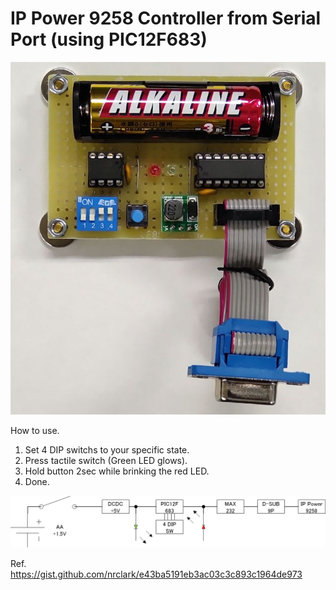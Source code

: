 # IP Power 9258 Controller from Serial Port (using PIC12F683)

![](https://github.com/7m4mon/ip9258_ctrl/blob/main/ip9258_serial_ctrl.jpg)

How to use.  
1. Set 4 DIP switchs to your specific state.
1. Press tactile switch (Green LED glows).
1. Hold button 2sec while brinking the red LED.
1. Done.

![](https://github.com/7m4mon/ip9258_ctrl/blob/main/IP9258_ctrl_block.png)

Ref.  
https://gist.github.com/nrclark/e43ba5191eb3ac03c3c893c1964de973


